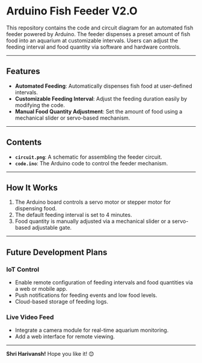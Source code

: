 # Arduino Fish Feeder V2.O

This repository contains the code and circuit diagram for an automated fish feeder powered by Arduino. The feeder dispenses a preset amount of fish food into an aquarium at customizable intervals. Users can adjust the feeding interval and food quantity via software and hardware controls. 

---

## Features

- **Automated Feeding**: Automatically dispenses fish food at user-defined intervals.
- **Customizable Feeding Interval**: Adjust the feeding duration easily by modifying the code.
- **Manual Food Quantity Adjustment**: Set the amount of food using a mechanical slider or servo-based mechanism.

---

## Contents

- **`circuit.png`**: A schematic for assembling the feeder circuit.
- **`code.ino`**: The Arduino code to control the feeder mechanism.

---

## How It Works

1. The Arduino board controls a servo motor or stepper motor for dispensing food.  
2. The default feeding interval is set to 4 minutes.
3. Food quantity is manually adjusted via a mechanical slider or a servo-based adjustable gate.  

---

## Future Development Plans

### **IoT Control**
- Enable remote configuration of feeding intervals and food quantities via a web or mobile app.
- Push notifications for feeding events and low food levels.
- Cloud-based storage of feeding logs.

### **Live Video Feed**
- Integrate a camera module for real-time aquarium monitoring.
- Add a web interface for remote viewing.

---

**Shri Harivansh!** Hope you like it! 😊  

